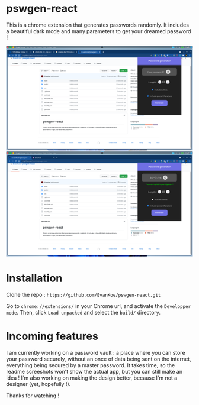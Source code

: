 # pswgen-react
This is a chrome extension that generates passwords randomly. It includes a beautiful dark mode and many parameters to get your dreamed password !

![alt text](https://github.com/EvanKoe/pswgen-react/blob/main/pictures/pic1.png)
![alt text](https://github.com/EvanKoe/pswgen-react/blob/main/pictures/pic2.png)

# Installation

Clone the repo :
`https://github.com/EvanKoe/pswgen-react.git`

Go to `chrome://extensions/` in your Chrome url, and activate the `Developper mode`. Then, click `Load unpacked` and select the `build/` directory.

# Incoming features
I am currently working on a password vault : a place where you can store your password securely, without an once of data being sent on the internet, everything being secured by a master password. It takes time, so the readme screeshots won't show the actual app, but you can still make an idea !
I'm also working on making the design better, because I'm not a designer (yet, hopefully !).

Thanks for watching !
